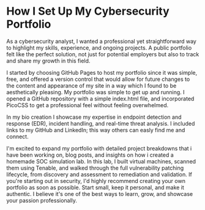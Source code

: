 # How I Set Up My Cybersecurity Portfolio

As a cybersecurity analyst, I wanted a professional yet straightforward way to highlight my skills, experience, and ongoing projects. A public portfolio felt like the perfect solution, not just for potential employers but also to track and share my growth in this field.

I started by choosing GitHub Pages to host my portfolio since it was simple, free, and offered a version control that would allow for future changes to the content and appearance of my site in a way which I found to be aesthetically pleasing. My portfolio was simple to get up and running. I opened a GitHub repository with a simple index.html file, and incorporated PicoCSS to get a professional feel without feeling overwhelmed.

In my bio creation I showcase my expertise in endpoint detection and response (EDR), incident handling, and real-time threat analysis. I included links to my GitHub and LinkedIn; this way others can easly find me and connect.

I'm excited to expand my portfolio with detailed project breakdowns that i have been working on, blog posts, and insights on how i created a homemade SOC simulation lab. In this lab, I built virtual machines, scanned them using Tenable, and walked through the full vulnerability patching lifecycle, from discovery and assessment to remediation and validation. If you're starting out in security, I'd highly recommend creating your own portfolio as soon as possible. Start small, keep it personal, and make it authentic. I believe it's one of the best ways to learn, grow, and showcase your passion professionally.
